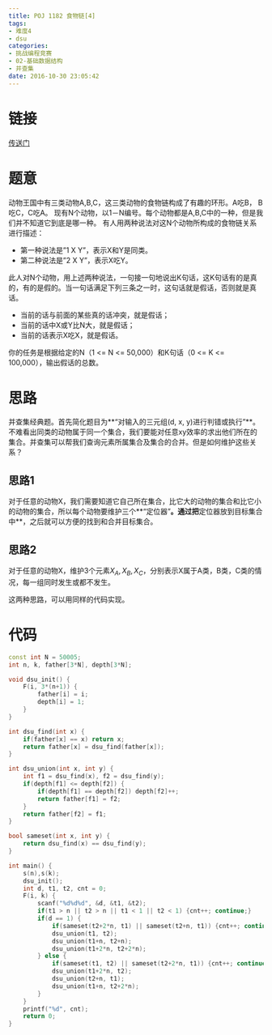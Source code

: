 ```yaml
---
title: POJ 1182 食物链[4]
tags:
- 难度4
- dsu
categories:
- 挑战编程竞赛
- 02-基础数据结构
- 并查集
date: 2016-10-30 23:05:42
---
```

# 链接
[传送门](http://poj.org/problem?id=1182)

# 题意
动物王国中有三类动物A,B,C，这三类动物的食物链构成了有趣的环形。A吃B， B吃C，C吃A。
现有N个动物，以1－N编号。每个动物都是A,B,C中的一种，但是我们并不知道它到底是哪一种。
有人用两种说法对这N个动物所构成的食物链关系进行描述：
- 第一种说法是”1 X Y”，表示X和Y是同类。
- 第二种说法是”2 X Y”，表示X吃Y。

此人对N个动物，用上述两种说法，一句接一句地说出K句话，这K句话有的是真的，有的是假的。当一句话满足下列三条之一时，这句话就是假话，否则就是真话。
- 当前的话与前面的某些真的话冲突，就是假话；
- 当前的话中X或Y比N大，就是假话；
- 当前的话表示X吃X，就是假话。

你的任务是根据给定的N（1 <= N <= 50,000）和K句话（0 <= K <= 100,000），输出假话的总数。

# 思路
并查集经典题。首先简化题目为**“对输入的三元组(d, x, y)进行判错或执行”**。不难看出同类的动物属于同一个集合，我们要能对任意xy效率的求出他们所在的集合。并查集可以帮我们查询元素所属集合及集合的合并。但是如何维护这些关系？

## 思路1
对于任意的动物X，我们需要知道它自己所在集合，比它大的动物的集合和比它小的动物的集合，所以每个动物要维护三个**“定位器”**。通过把**定位器放到目标集合中**，之后就可以方便的找到和合并目标集合。

## 思路2
对于任意的动物X，维护3个元素$X_{A},X_{B},X_{C}$，分别表示X属于A类，B类，C类的情况，每一组同时发生或都不发生。

这两种思路，可以用同样的代码实现。


# 代码
```cpp
const int N = 50005;
int n, k, father[3*N], depth[3*N];

void dsu_init() {
	F(i, 3*(n+1)) {
		father[i] = i;
		depth[i] = 1;
	}
}

int dsu_find(int x) {
	if(father[x] == x) return x;
	return father[x] = dsu_find(father[x]);
}

int dsu_union(int x, int y) {
	int f1 = dsu_find(x), f2 = dsu_find(y);
	if(depth[f1] <= depth[f2]) {
		if(depth[f1] == depth[f2]) depth[f2]++;
		return father[f1] = f2;
	}
	return father[f2] = f1;
}

bool sameset(int x, int y) {
	return dsu_find(x) == dsu_find(y);
}

int main() {
	s(n),s(k);
	dsu_init();
	int d, t1, t2, cnt = 0;
	F(i, k) {
		scanf("%d%d%d", &d, &t1, &t2);
		if(t1 > n || t2 > n || t1 < 1 || t2 < 1) {cnt++; continue;}
		if(d == 1) {
			if(sameset(t2+2*n, t1) || sameset(t2+n, t1)) {cnt++; continue;}
			dsu_union(t1, t2);
			dsu_union(t1+n, t2+n);
			dsu_union(t1+2*n, t2+2*n);
		} else {
			if(sameset(t1, t2) || sameset(t2+2*n, t1)) {cnt++; continue;}
			dsu_union(t1+2*n, t2);
			dsu_union(t2+n, t1);
			dsu_union(t1+n, t2+2*n);
		}
	}
	printf("%d", cnt);
	return 0;
}

```